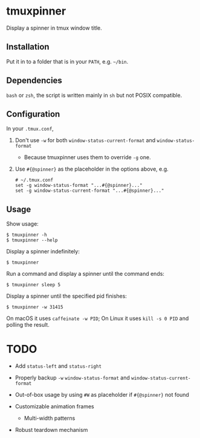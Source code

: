 # tmuxpinner
Display a spinner in tmux window title.


## Installation
Put it in to a folder that is in your `PATH`, e.g. `~/bin`.


## Dependencies
`bash` or `zsh`, the script is written mainly in `sh` but not POSIX compatible.


## Configuration
In your `.tmux.conf`,

1.  Don't use `-w` for both `window-status-current-format` and `window-status-format`

    -   Because tmuxpinner uses them to override `-g` one.

2.  Use `#{@spinner}` as the placeholder in the options above, e.g.

    ```tmux
    # ~/.tmux.conf
    set -g window-status-format "...#{@spinner}..."
    set -g window-status-current-format "...#{@spinner}..."
    ```

## Usage
Show usage:
```console
$ tmuxpinner -h
$ tmuxpinner --help
```

Display a spinner indefinitely:
```console
$ tmuxpinner
```

Run a command and display a spinner until the command ends:
```console
$ tmuxpinner sleep 5
```

Display a spinner until the specified pid finishes:
```console
$ tmuxpinner -w 31415
```

On macOS it uses `caffeinate -w PID`; On Linux it uses `kill -s 0 PID` and polling the result.


# TODO

*   Add `status-left` and `status-right`

*   Properly backup `-w` `window-status-format` and `window-status-current-format`

*   Out-of-box usage by using `#W` as placeholder if `#{@spinner}` not found

*   Customizable animation frames

    -   Multi-width patterns

*   Robust teardown mechanism
